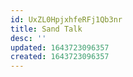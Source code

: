 ```yaml
---
id: UxZL0HpjxhfeRFj1Qb3nr
title: Sand Talk
desc: ''
updated: 1643723096357
created: 1643723096357
---
```


